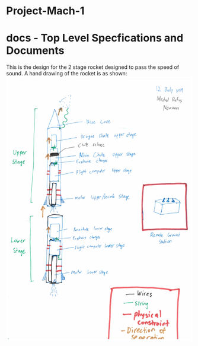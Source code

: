 # Project-Mach-1
# **docs - Top Level Specfications and Documents**

This is the design for the 2 stage rocket designed to pass the speed of sound. A hand drawing of the rocket is as shown:
![Hand drawing](rocket_drawing.jpg)
